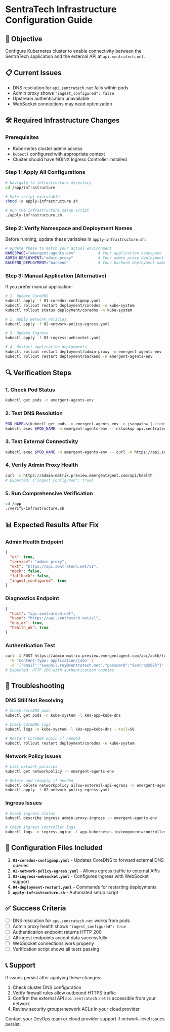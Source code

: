 # SentraTech Infrastructure Configuration Guide

## 🎯 **Objective**
Configure Kubernetes cluster to enable connectivity between the SentraTech application and the external API at `api.sentratech.net`.

## 📋 **Current Issues**
- DNS resolution for `api.sentratech.net` fails within pods
- Admin proxy shows `"ingest_configured": false`
- Upstream authentication unavailable
- WebSocket connections may need optimization

## 🛠️ **Required Infrastructure Changes**

### **Prerequisites**
- Kubernetes cluster admin access
- `kubectl` configured with appropriate context
- Cluster should have NGINX Ingress Controller installed

### **Step 1: Apply All Configurations**

```bash
# Navigate to infrastructure directory
cd /app/infrastructure

# Make script executable
chmod +x apply-infrastructure.sh

# Run the infrastructure setup script
./apply-infrastructure.sh
```

### **Step 2: Verify Namespace and Deployment Names**

Before running, update these variables in `apply-infrastructure.sh`:

```bash
# Update these to match your actual environment
NAMESPACE="emergent-agents-env"          # Your application namespace
ADMIN_DEPLOYMENT="admin-proxy"           # Your admin proxy deployment name  
BACKEND_DEPLOYMENT="backend"             # Your backend deployment name
```

### **Step 3: Manual Application (Alternative)**

If you prefer manual application:

```bash
# 1. Update CoreDNS
kubectl apply -f 01-coredns-configmap.yaml
kubectl rollout restart deployment/coredns -n kube-system
kubectl rollout status deployment/coredns -n kube-system

# 2. Apply Network Policies
kubectl apply -f 02-network-policy-egress.yaml

# 3. Update Ingress
kubectl apply -f 03-ingress-websocket.yaml

# 4. Restart application deployments
kubectl rollout restart deployment/admin-proxy -n emergent-agents-env
kubectl rollout restart deployment/backend -n emergent-agents-env
```

## 🔍 **Verification Steps**

### **1. Check Pod Status**
```bash
kubectl get pods -n emergent-agents-env
```

### **2. Test DNS Resolution**
```bash
POD_NAME=$(kubectl get pods -n emergent-agents-env -o jsonpath='{.items[0].metadata.name}')
kubectl exec $POD_NAME -n emergent-agents-env -- nslookup api.sentratech.net
```

### **3. Test External Connectivity**
```bash
kubectl exec $POD_NAME -n emergent-agents-env -- curl -k https://api.sentratech.net/v1/health
```

### **4. Verify Admin Proxy Health**
```bash
curl -s https://admin-matrix.preview.emergentagent.com/api/health
# Expected: {"ingest_configured": true}
```

### **5. Run Comprehensive Verification**
```bash
cd /app
./verify-infrastructure.sh
```

## 📊 **Expected Results After Fix**

### **Admin Health Endpoint**
```json
{
  "ok": true,
  "service": "admin-proxy",
  "ext": "https://api.sentratech.net/v1",
  "mock": false,
  "fallback": false,
  "ingest_configured": true
}
```

### **Diagnostics Endpoint**
```json
{
  "host": "api.sentratech.net",
  "base": "https://api.sentratech.net/v1",
  "dns_ok": true,
  "health_ok": true
}
```

### **Authentication Test**
```bash
curl -X POST https://admin-matrix.preview.emergentagent.com/api/auth/login \
  -H 'Content-Type: application/json' \
  -d '{"email":"swapnil.roy@sentratech.net","password":"Sentra@2025"}'
# Expected: HTTP 200 with authentication cookies
```

## 🚨 **Troubleshooting**

### **DNS Still Not Resolving**
```bash
# Check CoreDNS pods
kubectl get pods -n kube-system -l k8s-app=kube-dns

# Check CoreDNS logs
kubectl logs -n kube-system -l k8s-app=kube-dns --tail=50

# Restart CoreDNS again if needed
kubectl rollout restart deployment/coredns -n kube-system
```

### **Network Policy Issues**
```bash
# List network policies
kubectl get networkpolicy -n emergent-agents-env

# Delete and reapply if needed
kubectl delete networkpolicy allow-external-api-egress -n emergent-agents-env
kubectl apply -f 02-network-policy-egress.yaml
```

### **Ingress Issues**
```bash
# Check ingress status
kubectl describe ingress admin-proxy-ingress -n emergent-agents-env

# Check ingress controller logs
kubectl logs -n ingress-nginx -l app.kubernetes.io/component=controller --tail=50
```

## 📝 **Configuration Files Included**

1. **`01-coredns-configmap.yaml`** - Updates CoreDNS to forward external DNS queries
2. **`02-network-policy-egress.yaml`** - Allows egress traffic to external APIs  
3. **`03-ingress-websocket.yaml`** - Configures ingress with WebSocket support
4. **`04-deployment-restart.yaml`** - Commands for restarting deployments
5. **`apply-infrastructure.sh`** - Automated setup script

## ✅ **Success Criteria**

- [ ] DNS resolution for `api.sentratech.net` works from pods
- [ ] Admin proxy health shows `"ingest_configured": true`
- [ ] Authentication endpoint returns HTTP 200
- [ ] All ingest endpoints accept data successfully
- [ ] WebSocket connections work properly
- [ ] Verification script shows all tests passing

## 📞 **Support**

If issues persist after applying these changes:

1. Check cluster DNS configuration
2. Verify firewall rules allow outbound HTTPS traffic
3. Confirm the external API `api.sentratech.net` is accessible from your network
4. Review security groups/network ACLs in your cloud provider

Contact your DevOps team or cloud provider support if network-level issues persist.